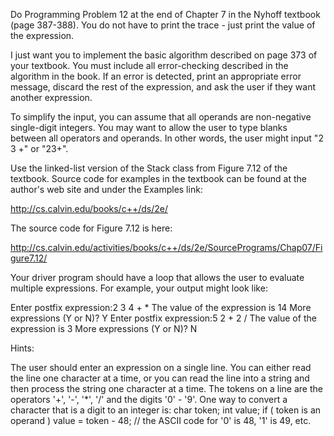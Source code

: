 Do Programming Problem 12 at the end of Chapter 7 in the Nyhoff textbook (page 387-388). You do not have to print the trace - just print the value of the expression.

I just want you to implement the basic algorithm described on page 373 of your textbook. You must include all error-checking described in the algorithm in the book. If an error is detected, print an appropriate error message, discard the rest of the expression, and ask the user if they want another expression.

To simplify the input, you can assume that all operands are non-negative single-digit integers. You may want to allow the user to type blanks between all operators and operands. In other words, the user might input "2 3 +" or "23+".

Use the linked-list version of the Stack class from Figure 7.12 of the textbook. Source code for examples in the textbook can be found at the author's web site and under the Examples link:

http://cs.calvin.edu/books/c++/ds/2e/

The source code for Figure 7.12 is here:

http://cs.calvin.edu/activities/books/c++/ds/2e/SourcePrograms/Chap07/Figure7.12/

Your driver program should have a loop that allows the user to evaluate multiple expressions. For example, your output might look like:

Enter postfix expression:2 3 4 + *
The value of the expression is 14
More expressions (Y or N)? Y
Enter postfix expression:5 2 + 2 /
The value of the expression is 3
More expressions (Y or N)? N

Hints:

The user should enter an expression on a single line. You can either read the line one character at a time, or you can read the line into a string and then process the string one character at a time.
The tokens on a line are the operators '+', '-', '*', '/' and the digits '0' - '9'. One way to convert a character that is a digit to an integer is:
char token;
int value;
if ( token is an operand ) 
    value = token - 48; // the ASCII code for '0' is 48, '1' is 49, etc.
